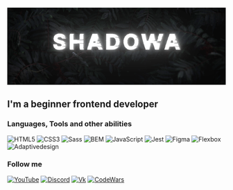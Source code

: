   ![Header](https://github.com/Shadowa123Baran/shadowa123baran/blob/main/static.png?raw=true)

  ## I'm a beginner frontend developer
  
  ### Languages, Tools and other abilities
  
  ![HTML5](https://img.shields.io/badge/-HTML5-111115?style=for-the-badge&logo=HTML5&logoColor=e54d26)
  ![CSS3](https://img.shields.io/badge/-CSS3-111115?style=for-the-badge&logo=CSS3&logoColor=0066cc)
  ![Sass](https://img.shields.io/badge/-Sass-111115?style=for-the-badge&logo=Sass&logoColor=c7568e)
  ![BEM](https://img.shields.io/badge/-BEM-111115?style=for-the-badge&logo=BEM&logoColor=309ed9)
  ![JavaScript](https://img.shields.io/badge/-JavaScript-111115?style=for-the-badge&logo=JavaScript&logoColor=f7e01d)
  ![Jest](https://img.shields.io/badge/-Jest-111115?style=for-the-badge&logo=Jest&logoColor=f7e01d)
  ![Figma](https://img.shields.io/badge/-Figma-111115?style=for-the-badge&logo=Figma&logoColor=a259ff)
  ![Flexbox](https://img.shields.io/badge/-Flexbox-111115?style=for-the-badge&logo=Flexbox&logoColor=0066cc)
  ![Adaptivedesign](https://img.shields.io/badge/-Adaptive_layout-111115?style=for-the-badge&logo=Adaptive_layout&logoColor=e54d26)
  
  ### Follow me

  [![YouTube](https://img.shields.io/badge/-YouTube-111115?style=for-the-badge&logo=YouTube&logoColor=de2925)](https://www.youtube.com/channel/UCAi0x-uVJc0TIs_90tZ8LpA)
  [![Discord](https://img.shields.io/badge/-Discord-111115?style=for-the-badge&logo=Discord)](https://www.youtube.com/watch?v=dQw4w9WgXcQ)
  [![Vk](https://img.shields.io/badge/-Vk-111115?style=for-the-badge&logo=Vk&logoColor=0077ff)](https://vk.com/shadowa_s)
  [![CodeWars](https://img.shields.io/badge/-CodeWars-111115?style=for-the-badge&logo=CodeWars&logoColor=a63126)](https://www.codewars.com/users/Shadowa123Baran)
